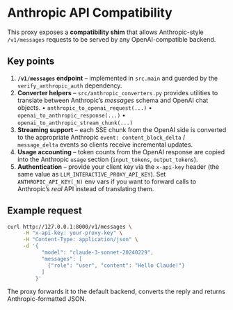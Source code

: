 # Anthropic API Compatibility

This proxy exposes a **compatibility shim** that allows Anthropic-style
`/v1/messages` requests to be served by any OpenAI-compatible backend.

Key points
-----------
1. **`/v1/messages` endpoint** – implemented in `src.main` and guarded by the
   `verify_anthropic_auth` dependency.
2. **Converter helpers** – `src/anthropic_converters.py` provides utilities to
   translate between Anthropic’s *messages* schema and OpenAI chat objects.
   • `anthropic_to_openai_request(...)`
   • `openai_to_anthropic_response(...)`
   • `openai_to_anthropic_stream_chunk(...)`
3. **Streaming support** – each SSE chunk from the OpenAI side is converted to
   the appropriate Anthropic `event: content_block_delta` / `message_delta`
   events so clients receive incremental updates.
4. **Usage accounting** – token counts from the OpenAI response are copied into
   the Anthropic `usage` section (`input_tokens`, `output_tokens`).
5. **Authentication** – provide your client key via the `x-api-key` header (the
   same value as `LLM_INTERACTIVE_PROXY_API_KEY`). Set
   `ANTHROPIC_API_KEY(_N)` env vars if you want to forward calls to Anthropic’s
   *real* API instead of translating them.

Example request
---------------
```bash
curl http://127.0.0.1:8000/v1/messages \
     -H "x-api-key: your-proxy-key" \
     -H "Content-Type: application/json" \
     -d '{
           "model": "claude-3-sonnet-20240229",
           "messages": [
             {"role": "user", "content": "Hello Claude!"}
           ]
         }'
```

The proxy forwards it to the default backend, converts the reply and returns
Anthropic-formatted JSON. 